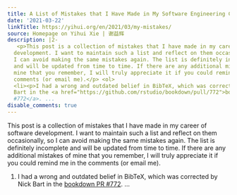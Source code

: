 ```yaml
---
title: A List of Mistakes that I Have Made in My Software Engineering Career
date: '2021-03-22'
linkTitle: https://yihui.org/en/2021/03/my-mistakes/
source: Homepage on Yihui Xie | 谢益辉
description: |2-
   <p>This post is a collection of mistakes that I have made in my career of software
  development. I want to maintain such a list and reflect on them occasionally, so
  I can avoid making the same mistakes again. The list is definitely incomplete
  and will be updated from time to time. If there are any additional mistakes of
  mine that you remember, I will truly appreciate it if you could remind me in the
  comments (or email me).</p> <ol>
  <li><p>I had a wrong and outdated belief in BibTeX, which was corrected by Nick
  Bart in the <a href="https://github.com/rstudio/bookdown/pull/772">bookdown PR
  #772</a>. ...
disable_comments: true
---
```

 <p>This post is a collection of mistakes that I have made in my career of software
development. I want to maintain such a list and reflect on them occasionally, so
I can avoid making the same mistakes again. The list is definitely incomplete
and will be updated from time to time. If there are any additional mistakes of
mine that you remember, I will truly appreciate it if you could remind me in the
comments (or email me).</p> <ol>
<li><p>I had a wrong and outdated belief in BibTeX, which was corrected by Nick
Bart in the <a href="https://github.com/rstudio/bookdown/pull/772">bookdown PR
#772</a>. ...